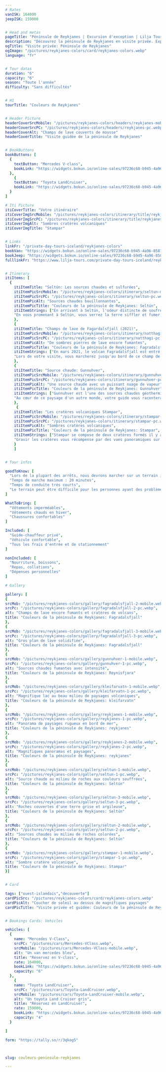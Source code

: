 ```yaml
---
# Rates
vanISK: 164000
jeepISK: 159000


# Head and metas
pageTitle: "Péninsule de Reykjanes | Excursion d'exception | Lilja Tours"
description: "Découvrez la péninsule de Reykjanes en visite privée. Explorez Seltún, Gunnuhver, Nátthagi et Stampar. Merveilles volcaniques vous attendent !"
ogTitle: "Visite privée: Péninsule de Reykjanes"
ogImage: "/pictures/reykjanes-colors/card/reykjanes-colors.webp"
language: "fr"


# Tour datas
duration: "6"
capacity: "6"
season: "Toute l'année"
difficulty: "Sans difficultés"


# H1
tourTitle: "Couleurs de Reykjanes"


# Header Picture
headerCoverSrcMobile: "/pictures/reykjanes-colors/headers/reykjanes-mobile.webp"
headerCoverSrcPC: "/pictures/reykjanes-colors/headers/reykjanes-pc.webp"
headerCoverAlt: "Champs de lave couverts de mousse"
headerCoverTitle: "Visite guidée de la péninsule de Reykjanes"


# BookButtons
bookButtons: [
  {
    textButton: "Mercedes V-class",
    bookLink: "https://widgets.bokun.io/online-sales/97236c68-b945-4a96-8587-660bdc4c45fd/experience-calendar/796567"
  },
    {
    textButton: "Toyota LandCruiser",
    bookLink: "https://widgets.bokun.io/online-sales/97236c68-b945-4a96-8587-660bdc4c45fd/experience-calendar/796870"
  }
]

# Iti Picture
itiCoverTitle: "Votre itinéraire"
itiCoverImgSrcMobile: "/pictures/reykjanes-colors/itinerary/title/reykjanes-mobile.webp"
itiCoverImgSrcPC: "/pictures/reykjanes-colors/itinerary/title/reykjanes-pc.webp"
itiCoverImgAlt: "Sombres cratères volcaniques"
itiCoverImgTitle: "Stampar"


# Links
linkFr: "/private-day-tours-iceland/reykjanes-colors"
bookVan: "https://widgets.bokun.io/online-sales/97236c68-b945-4a96-8587-660bdc4c45fd/experience-calendar/796567"
bookJeep: "https://widgets.bokun.io/online-sales/97236c68-b945-4a96-8587-660bdc4c45fd/experience-calendar/796870"
fulllinkFr: "https://www.lilja-tours.com/private-day-tours-iceland/reykjanes-colors"


# Itinerary
itiItems: [
  { 
    itiItemTitle: "Seltún: Les sources chaudes et sulfurées",
    itiItemPicSrcMobile: "/pictures/reykjanes-colors/itinerary/seltun-mobile.webp",
    itiItemPicSrcPC: "/pictures/reykjanes-colors/itinerary/seltun-pc.webp",
    itiItemPicAlt: "Sources chaudes bouillonnantes",
    itiItemPicTitle: "Couleurs de la péninsule de Reykjanes: Seltún",
    itiItemStrings: ["En arrivant à Seltún, l'odeur distincte de soufre est le premier signe de l'activité volcanique sous vos pieds. Cette zone géothermique de la péninsule de Reykjanes est animée par des marmites de boue bouillonnantes, des fumerolles et des dépôts minéraux colorés, révélant la puissance brute des forces souterraines de l'Islande.",
    "En vous promenant à Seltún, vous verrez la terre siffler et fumer, entourée de roches colorées transformées par l'activité hydrothermale. Le contraste saisissant des teintes rouges, jaunes et vertes contre le paysage fumant crée une expérience surréaliste, presque d'un autre monde. C'est un aperçu fascinant du cœur volcanique de l'Islande, incontournable pour les amoureux de la nature et les photographes."]
    },
    {
    itiItemTitle: "Champs de lave de Fagardalsfjall (2021)",
    itiItemPicSrcMobile: "/pictures/reykjanes-colors/itinerary/natthagi-mobile.webp",
    itiItemPicSrcPC: "/pictures/reykjanes-colors/itinerary/natthagi-pc.webp",
    itiItemPicAlt: "De sombres pierres de lave encore fumantes",
    itiItemPicTitle: "Couleurs de la péninsule de Reykjanes: Fagradalsfjall",
    itiItemStrings: ["En mars 2021, le volcan Fagradalsfjall est entré en éruption, marquant le début d'un nouveau cycle volcanique en Islande. Cette éruption a duré six mois, remodelant radicalement le paysage. Aujourd'hui, le champ de lave reste actif, dégageant encore de la chaleur provenant des profondeurs de la terre.",
    "Lors de votre visite, vous marcherez jusqu'au bord de ce champ de lave fraîchement formé, où les roches noires et rugueuses témoignent de la puissance de l'activité volcanique. C'est une occasion unique de découvrir une terre nouvellement née et de ressentir de près les forces géologiques dynamiques de l'Islande."]
    },
    {
    itiItemTitle: "Source chaude: Gunnuhver",
    itiItemPicSrcMobile: "/pictures/reykjanes-colors/itinerary/gunnuhver-mobile.webp",
    itiItemPicSrcPC: "/pictures/reykjanes-colors/itinerary/gunnuhver-pc.webp",
    itiItemPicAlt: "Une source chaude avec un puissant nuage de vapeur",
    itiItemPicTitle: "Couleurs de la péninsule de Reykjanes: Gunnuhver",
    itiItemStrings: ["Gunnuhver est l'une des sources chaudes géothermiques les plus puissantes d'Islande, réputée pour sa taille imposante et son intensité. Dès le parking, vous pouvez entendre le rugissement des fumerolles. En vous approchant, vous serez enveloppé dans un immense nuage de vapeur, ressentant la chaleur et l'odeur de soufre dans l'air.",
    "Au cœur de ce paysage d'un autre monde, votre guide vous racontera la légende inquiétante de Gunnuhver, nommée d'après un fantôme censé être piégé dans la source bouillante. Cette histoire captivante ajoute une touche mystique à cette expérience déjà surréaliste."]
    },
     {
    itiItemTitle: "Les cratères volcaniques Stampar",
    itiItemPicSrcMobile: "/pictures/reykjanes-colors/itinerary/stampar-mobile.webp",
    itiItemPicSrcPC: "/pictures/reykjanes-colors/itinerary/stampar-pc.webp",
    itiItemPicAlt: "Sombres cratères volcaniques",
    itiItemPicTitle: "Couleurs de la péninsule de Reykjanes: Stampar",
    itiItemStrings: ["Stampar se compose de deux cratères formés il y a environ 2000 ans sur la partie ouest de la péninsule de Reykjanes. Cette région est remarquablement désolée, avec de vastes étendues de roches volcaniques noires créant un paysage surréaliste, semblable à celui de la lune.", 
    "Gravir les cratères vous récompense par des vues panoramiques sur ce terrain spectaculaire, révélant la beauté brute de l'origine volcanique de l'Islande. C'est un lieu envoûtant qui offre un aperçu unique du passé géologique de l'île et est incontournable pour les amoureux de la nature et les photographes."]
    }
    ]


# Tour infos

goodToKnow: [  
  "Lors de la plupart des arrêts, nous devrons marcher sur un terrain irrégulier",  
  "Temps de marche maximum : 20 minutes",  
  "Temps de conduite très courts",  
  "Le terrain peut être difficile pour les personnes ayant des problèmes de mobilité"  
]

WhatToBring: [  
  "Vêtements imperméables",  
  "Vêtements chauds en hiver",  
  "Chaussures confortables"  
]

Included: [  
  "Guide-chauffeur privé",  
  "Véhicule confortable",  
  "Tous les frais d'entrée et de stationnement"  
]

nonIncluded: [  
  "Nourriture, boissons",  
  "Repas, collations",  
  "Dépenses personnelles"  
]

# Gallery

gallery: [
{
srcMob: "/pictures/reykjanes-colors/gallery/fagradalsfjall-2-mobile.webp",
srcPc: "/pictures/reykjanes-colors/gallery/fagradalsfjall-2-pc.webp",
alt: "Champs de lave encore fumants et cratères de volcans",
title: "Couleurs de la péninsule de Reykjanes: Fagradalsfjall"
},    
{
srcMob: "/pictures/reykjanes-colors/gallery/fagradalsfjall-3-mobile.webp",
srcPc: "/pictures/reykjanes-colors/gallery/fagradalsfjall-3-pc.webp",
alt: "Gros plan de lave solidifiée",
title: "Couleurs de la péninsule de Reykjanes: Fagradalsfjall"
},
{
srcMob: "/pictures/reykjanes-colors/gallery/gunnuhver-1-mobile.webp",
srcPc: "/pictures/reykjanes-colors/gallery/gunnuhver-1-pc.webp",
alt: "Sources chaudes fumantes avec intensité",
title: "Couleurs de la péninsule de Reykjanes: Reynisfjara"
},  
{
srcMob: "/pictures/reykjanes-colors/gallery/kleifarvatn-1-mobile.webp",
srcPc: "/pictures/reykjanes-colors/gallery/kleifarvatn-1-pc.webp",
alt: "Magnifique lac au beau milieu de paysages volcaniques",
title: "Couleurs de la péninsule de Reykjanes: kleifarvatn"
},  
{
srcMob: "/pictures/reykjanes-colors/gallery/reykjanes-1-mobile.webp",
srcPc: "/pictures/reykjanes-colors/gallery/reykjanes-1-pc.webp",
alt: "Panorama de paysages rugueux en bord de mer",
title: "Couleurs de la péninsule de Reykjanes: reykjanes"
},   
{
srcMob: "/pictures/reykjanes-colors/gallery/reykjanes-2-mobile.webp",
srcPc: "/pictures/reykjanes-colors/gallery/reykjanes-2-pc.webp",
alt: "Magnifiques panoramas et paysages",
title: "Couleurs de la péninsule de Reykjanes: reykjanes"
},    
{
srcMob: "/pictures/reykjanes-colors/gallery/seltun-1-mobile.webp",
srcPc: "/pictures/reykjanes-colors/gallery/seltun-1-pc.webp",
alt: "Source chaude au milieu de roches aux couleurs souffrées",
title: "Couleurs de la péninsule de Reykjanes: Seltún"
},  
{
srcMob: "/pictures/reykjanes-colors/gallery/seltun-3-mobile.webp",
srcPc: "/pictures/reykjanes-colors/gallery/seltun-3-pc.webp",
alt: "Roches couvertes d'une terre grise et argileuse",
title: "Couleurs de la péninsule de Reykjanes: Seltún"
},  
{
srcMob: "/pictures/reykjanes-colors/gallery/seltun-2-mobile.webp",
srcPc: "/pictures/reykjanes-colors/gallery/seltun-2-pc.webp",
alt: "Sources chaudes au milieu de roches colorées",
title: "Couleurs de la péninsule de Reykjanes: Seltún"
},  
{
srcMob: "/pictures/reykjanes-colors/gallery/stampar-1-mobile.webp",
srcPc: "/pictures/reykjanes-colors/gallery/stampar-1-pc.webp",
alt: "Sombre cratère volcanique",
title: "Couleurs de la péninsule de Reykjanes: Stampar"
}]


# Card

tags: ["ouest-islandais","decouverte"]
cardPicSrc: "/pictures/reykjanes-colors/card/reykjanes-colors.webp"
cardPicAlt: "Coucher de soleil au dessus de magnifiques paysages"
cardPicTitle: "Visite privée et guidée: Couleurs de la péninsule de Reykjanes"


# Bookings Cards: Vehicles

vehicles: [
  {
    name: "Mercedes V-Class",
    srcPC: "/pictures/cars/Mercedes-VClass.webp",
    srcMobile: "/pictures/cars/Mercedes-VClass-mobile.webp",
    alt: "Un van mercedes bleu",
    title: "Réservez en V-class",
    rate: 164000,
    bookLink: "https://widgets.bokun.io/online-sales/97236c68-b945-4a96-8587-660bdc4c45fd/experience-calendar/796567",
    capacity: "6"
  },
    {
    name: "Toyota LandCruiser",
    srcPC: "/pictures/cars/Toyota-LandCruiser.webp",
    srcMobile: "/pictures/cars/Toyota-LandCruiser-mobile.webp",
    alt: "Un toyota Land Cruiser gris",
    title: "Réservez en LandCruiser",
    rate: 159000,
    bookLink: "https://widgets.bokun.io/online-sales/97236c68-b945-4a96-8587-660bdc4c45fd/experience-calendar/796870",
    capacity: "4"
  }

]

form: "https://tally.so/r/3qkog5"



slug: couleurs-peninsule-reykjanes

---
```

